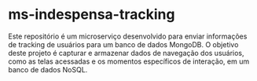 # ms-indespensa-tracking
Este repositório é um microserviço desenvolvido para enviar informações de tracking de usuários para um banco de dados MongoDB.  O objetivo deste projeto é capturar e armazenar dados de navegação dos usuários, como as telas acessadas e os momentos específicos de interação,  em um banco de dados NoSQL.
